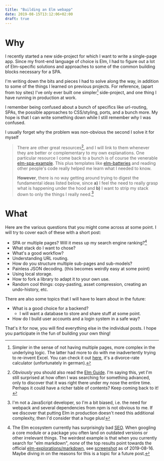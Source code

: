 ```yaml
---
title: "Building an Elm webapp"
date: 2019-08-15T13:12:06+02:00
draft: true
---
```


# Why

I recently started a new side-project for which I want to write a single-page app. Since my front-end language of choice is Elm, I had to figure out a lot of Elm-specific solutions and approaches to some of the common building blocks necessary for a SPA.

I'm writing down the bits and pieces I had to solve along the way, in addition to some of the things I learned on previous projects. For reference, (apart from toy sites) I've only ever built one simpler[^1] side-project, and one thing I have running in production at work.

I remember being confused about a bunch of specifics like url-routing, SPAs, the possible approaches to CSS/styling, ports, and a bunch more. My hope is that I can write something down while I still remember _why_ I was confused.

I usually forget why the problem was non-obvious the second I solve it for myself

> There are other great resources[^2], and I will link to them whenever they are better or complementary to my own explanations. One particular resource I come back to a bunch is of course the venerable [elm-spa-example](https://github.com/rtfeldman/elm-spa-example). This plus templates like [elm-batteries](https://github.com/cedricss/elm-batteries) and reading other people's code really helped me learn what I needed to know.
>
> **However**, there is no way getting around trying to digest the fundamental ideas listed below, since **a)** I feel the need to really grasp what is happening under the hood and **b)** I want to strip my stack down to only the things I really need.[^3]

# What

Here are the various questions that you might come across at some point. I will try to cover each of these with a short post:

- SPA or multiple pages? Will it mess up my search engine ranking?[^4]
- What stack do I want to chose?
- What's a good workflow?
- Understanding URL routing.
- How do you structure multiple sub-pages and sub-models?
- Painless JSON decoding. (this becomes weirdly easy at some point)
- Using local storage.
- How to fork a library to adapt it to your own use.
- Random cool things: copy-pasting, asset compression, creating an undo-history, etc.

There are also some topics that I will have to learn about in the future:

- What is a good choice for a backend?
    - I will want a database to store and share stuff at some point.
- How do I build user accounts and a login system in a safe way?

That's it for now, you will find everything else in the individual posts. I hope you participate in the fun of building your own thing!


[^1]: Simpler in the sense of not having multiple pages, more complex in the underlying logic. The latter had more to do with me inadvertently trying to re-invent Excel. You can check it out [here](https://2mol.gitlab.io/urechner/), it's a divorce-rate calculator (unfortunately in german).

[^2]: *Obviously* you should also read the [Elm Guide](https://guide.elm-lang.org/). I'm saying this, yet I'm still surprised at how often I was searching for something advanced, only to discover that it was right there under my nose the entire time. Perhaps it could have a richer table of contents? Keep coming back to it!

[^3]: I'm not a JavaScript developer, so I'm a bit biased, i.e. the need for webpack and several dependencies from npm is not obvious to me. If we discover that putting Elm in production doesn't need this additional complexity, then I'd consider that a huge plus!

[^4]: The Elm ecosystem currently has surprisingly bad [SEO](https://en.wikipedia.org/wiki/Search_engine_optimization). When googling a core module or a package you often land on outdated versions or other irrelevant things. The weirdest example is that when you currently search for "elm markdown", _none_ of the top results point towards the official [elm-explorations/markdown](https://github.com/elm-explorations/markdown), see [screenshot](/images/elm-markdown-google.png) as of 2019-08-16. Maybe diving in on the reasons for this is a topic for a future post.
